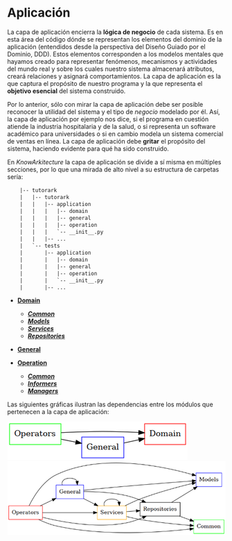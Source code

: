 # **Aplicación**

La capa de aplicación encierra la **lógica de negocio** de cada sistema.
Es en esta área del código dónde se representan los elementos del
dominio de la aplicación (entendidos desde la perspectiva del Diseño Guiado
por el Dominio, DDD). Estos elementos corresponden a los modelos mentales que
hayamos creado para representar fenómenos, mecanismos y actividades del
mundo real y sobre los cuales nuestro sistema almacenará atributos,
creará relaciones y asignará comportamientos. La capa de aplicación es la que
captura el propósito de nuestro programa y la que representa el
**objetivo esencial** del sistema construido.

Por lo anterior, sólo con mirar la capa de aplicación debe ser posible
reconocer la utilidad del sistema y el tipo de *negocio* modelado por él. Así,
la capa de aplicación por ejemplo nos dice, si el programa en cuestión atiende
la industria hospitalaria y de la salud, o si representa un software académico
para universidades o si en cambio modela un sistema comercial de ventas en
línea. La capa de aplicación debe **gritar** el propósito del sistema, haciendo
evidente para qué ha sido construido.

En *KnowArkitecture* la capa de aplicación se divide a sí misma en múltiples
secciones, por lo que una mirada de alto nivel a su estructura de carpetas
sería:

```
    |-- tutorark
    |   |-- tutorark
    |   |   |-- application
    |   |   |   |-- domain
    |   |   |   |-- general
    |   |   |   |-- operation
    |   |   |   `-- __init__.py
    |   |   |-- ...
    |   `-- tests
    |       |-- application
    |       |   |-- domain
    |       |   |-- general
    |       |   |-- operation
    |       |   `-- __init__.py
    |       |-- ...

```
- [**Domain**](2_implantacion/2.1.1_domain.md)
    - [***Common***](2_implantacion/2.1.1.1_common.md)
    - [***Models***](2_implantacion/2.1.1.2_models.md)
    - [***Services***](2_implantacion/2.1.1.3_services.md)
    - [***Repositories***](2_implantacion/2.1.1.4_repositories.md)

- [**General**](2_implantacion/2.1.2_general.md)

- [**Operation**](2_implantacion/2.1.3_operation.md)
    - [***Common***](2_implantacion/2.1.3.1_common.md)
    - [***Informers***](2_implantacion/2.1.3.2_informers.md)
    - [***Managers***](2_implantacion/2.1.3.3_managers.md)

Las siguientes gráficas ilustran las dependencias entre los módulos que
pertenecen a la capa de aplicación:

![ ](media/graphviz_1.png)
![ ](media/graphviz.png)
